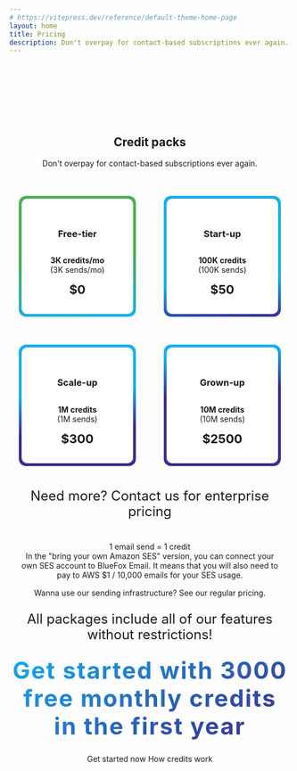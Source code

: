 ```yaml
---
# https://vitepress.dev/reference/default-theme-home-page
layout: home
title: Pricing
description: Don't overpay for contact-based subscriptions ever again. Only pay for the emails you send!
---
```


<script setup>
  import { useData } from 'vitepress'
  const { isDark } = useData()
</script>

<style>
a {
  text-decoration: none !important;
}

.card-container {
  display: flex;
  flex-wrap: wrap;
  justify-content: center;
  gap: 50px;
  padding-top: 50px;
}

.pricing-card {
  padding: 5px;
  border-radius: 13px;

  width: 200px;
  min-width: 200px;
}

.pricing-card .pricing-card-inner {
  padding: 30px;
  border-radius: 10px;
  background: white;
}

html.dark .pricing-card .pricing-card-inner {
  background-color: rgb(27, 27, 31);
}

.pricing-card.free-tier {
  background: linear-gradient(-5deg, #13B0EE 0%, #4CAF50 50%);
}

.pricing-card.start-up {
  background: linear-gradient(-5deg, #392C91 0%, #13B0EE 30%);
}

.pricing-card.scale-up {
  background: linear-gradient(-5deg, #392C91 30%, #13B0EE 60%);
}

.pricing-card.grown-up {
  background: linear-gradient(-5deg, #392C91 60%, #13B0EE 90%);
}

.vp-doc .pricing-card h3 {
  margin: 0;
  border-top: 0;
  padding-top: 0;
  font-size: 28px;
  line-height: 28px;
  white-space: nowrap;
}

.pricing-card .pricing-card-credits {
  padding-top: 13px;
  font-weight: 700;
}

.pricing-card .pricing-card-sends {
  padding-bottom: 13px;
}

.pricing-card .pricing-card-price {
  font-size: 22px;
  line-height: 28px;
  font-weight: 700;
}

.pricing-card a {
  color: unset !important;
}

#pricing-page-credit-packs {
  text-align: center;

  padding-top: 100px;
}


#pricing-page-credit-packs p {
  font-size: 24px;
  line-height: 28px;
  margin: 25px 0;
}

.vp-doc .VPButton.medium {
      border-radius: 50px;
      padding: 15px 30px;
      line-height: 22px;
      font-size: 22px;
  }
.vp-doc .actions {
    display: flex;
    width: 100% !important;
    max-width: unset !important;
    justify-content: center !important;
  }

  .vp-doc .action {
    padding: 6px;
  }

.VPButton {
    display: inline-block;
    border: 1px solid transparent;
    text-align: center;
    font-weight: 600;
    white-space: nowrap;
    transition: color 0.25s, border-color 0.25s, background-color 0.25s !important;
    text-decoration: none !important;
  }

  .VPButton.brand {
      border-color: var(--vp-button-brand-border);
      color: var(--vp-button-brand-text);
      background-color: var(--vp-button-brand-bg);
  }

  .VPButton.brand:hover {
    color: var(--vp-button-brand-text);
    background-color: var(--vp-button-brand-hover-bg);
  }

  .VPButton.alt {
    border-color: var(--vp-button-alt-border);
    color: var(--vp-button-alt-text);
    background-color: var(--vp-button-alt-bg);
  }

  .VPButton.alt:hover {
    border-color: var(--vp-button-alt-border);
    color: var(--vp-button-alt-text);
    background-color: var(--vp-button-alt-hover-bg);
  }

  #get-started-with-free-credits {
     background: -webkit-linear-gradient(
      120deg,
      #392C91 5%,
      #13B0EE
    );
    background-clip: text;
    color: transparent;

    font-size: 42px;
    line-height: 50px;
    letter-spacing: 2px;
    font-weight: 700;

    margin: 25px auto;

    width: 100%;
    max-width: 800px
  }

  html.dark #get-started-with-free-credits {
    background: -webkit-linear-gradient(
      120deg,
      #8a7ed8 5%,
      #13B0EE
    );
    background-clip: text;
  }

  .credit-explanation {
    display: flex;
    justify-content: center;
    align-content: center;
    gap: 50px;
    padding: 15px;
  }

  .credit-explanation div {
    display: flex;
    flex-direction: column;
    align-content: center;
    justify-content: center;
    max-width: 600px;
  }

  @media (max-width: 599px) {
    .vp-doc .actions {
      flex-direction: column;
    }
  }
</style>

<section id="pricing-page-credit-packs">
  <h1 class="text-center">Credit packs</h1>
  <div class="d-flex justify-center">
    <div class="text-center mt-4" :style="`width: ${lgAndUp || md ? '60%' : '100%'}`">
      Don't overpay for contact-based subscriptions ever again.
    </div>
  </div>
  <div class="card-container">
    <div class="pricing-card free-tier">
      <div class="pricing-card-inner">
        <h3>Free-tier</h3>
        <div class="pricing-card-credits">3K credits/mo</div>
        <div class="pricing-card-sends">(3K sends/mo)</div>
        <div class="pricing-card-price">$0</div>
      </div>
    </div>
    <div class="pricing-card start-up">
      <div class="pricing-card-inner">
        <h3>Start-up</h3>
        <div class="pricing-card-credits">100K credits</div>
        <div class="pricing-card-sends">(100K sends)</div>
        <div class="pricing-card-price">$50</div>
      </div>
    </div>
    <div class="pricing-card scale-up">
      <div class="pricing-card-inner">
        <h3>Scale-up</h3>
        <div class="pricing-card-credits">1M credits</div>
        <div class="pricing-card-sends">(1M sends)</div>
        <div class="pricing-card-price">$300</div>
      </div>
    </div>
    <div class="pricing-card grown-up">
      <div class="pricing-card-inner">
        <h3>Grown-up</h3>
        <div class="pricing-card-credits">10M credits</div>
        <div class="pricing-card-sends">(10M sends)</div>
        <div class="pricing-card-price">$2500</div>
      </div>
    </div>
  </div>
  <div style="margin-top: 40px;">
    <p>Need more? <a href="mailto:hello@bluefox.email">Contact us for enterprise pricing</a></p>
  </div>
  <div class="credit-explanation">
    <div class="with-branding">
      <div>1 email send = 1 credit</div>
      <div>In the "bring your own Amazon SES" version, you can connect your own SES account to BlueFox Email. It means that you will also need to pay to AWS $1 / 10,000 emails for your SES usage.</div>
    </div>
  </div>
  <div>Wanna use our sending infrastructure? <a href="/pricing">See our regular pricing.</a></div>
  <p>All packages include all of our features without restrictions!</p>
  <div id="get-started-with-free-credits">Get started with 3000 free monthly credits in the first year</div>

  <div class="my-4">
    <v-btn
      rounded
      size="large"
      color="primary"
      variant="flat"
      class="no-uppercase mb-2 mb-sm-0 mr-sm-3"
      href="https://app.bluefox.email/accounts/create-account"
      target="_blank"
    >
      Get started now
    </v-btn>
    <v-btn
      rounded
      size="large"
      color="buttonBackground"
      variant="flat"
      class="no-uppercase"
      :theme="isDark? 'dark' : 'light'"
      href="/docs/credits"
    >
      How credits work
    </v-btn>
  </div>
</section>

